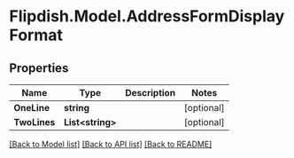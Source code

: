 # Flipdish.Model.AddressFormDisplayFormat
## Properties

Name | Type | Description | Notes
------------ | ------------- | ------------- | -------------
**OneLine** | **string** |  | [optional] 
**TwoLines** | **List&lt;string&gt;** |  | [optional] 

[[Back to Model list]](../README.md#documentation-for-models) [[Back to API list]](../README.md#documentation-for-api-endpoints) [[Back to README]](../README.md)

